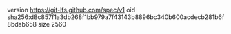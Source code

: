 version https://git-lfs.github.com/spec/v1
oid sha256:d8c857f1a3db268f1bb979a7f43143b8896bc340b600acdecb281b6f8bdab658
size 2560
